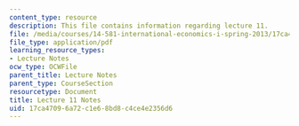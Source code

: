 ```yaml
---
content_type: resource
description: This file contains information regarding lecture 11.
file: /media/courses/14-581-international-economics-i-spring-2013/17ca47096a72c1e68bd8c4ce4e2356d6_MIT14_581S13_classnotes11.pdf
file_type: application/pdf
learning_resource_types:
- Lecture Notes
ocw_type: OCWFile
parent_title: Lecture Notes
parent_type: CourseSection
resourcetype: Document
title: Lecture 11 Notes
uid: 17ca4709-6a72-c1e6-8bd8-c4ce4e2356d6
---
```

